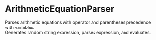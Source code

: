 # ArithmeticEquationParser
Parses arithmetic equations with operator and parentheses precedence with variables.  
Generates random string expression, parses expression, and evaluates.
